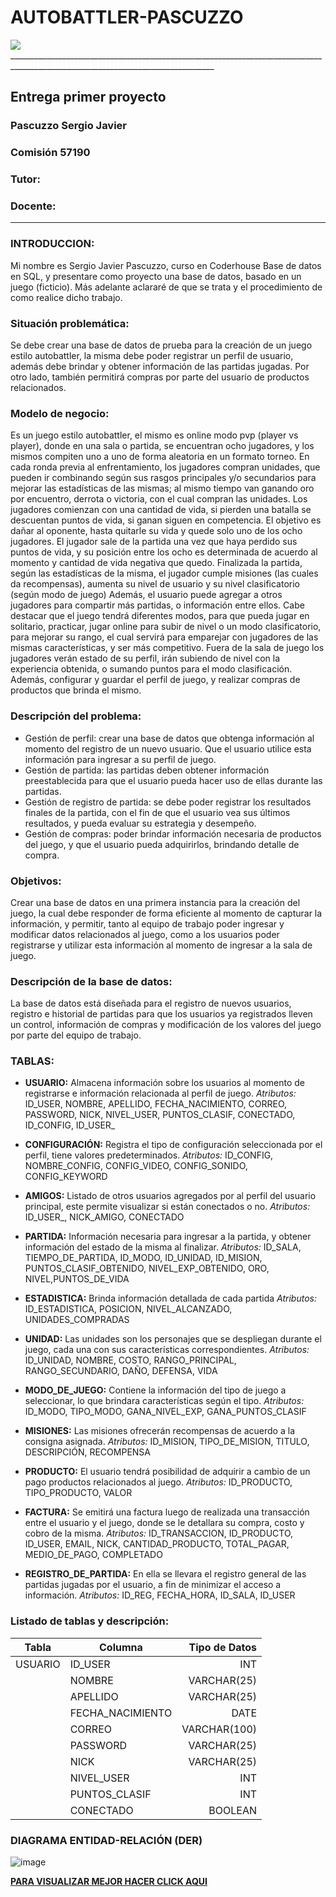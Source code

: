 # AUTOBATTLER-PASCUZZO

<img src="https://media.gettyimages.com/id/157334670/es/foto/base-de-datos.jpg?s=612x612&w=gi&k=20&c=038JVeL8H1wTL7ZqaCW1e-ryH0GYtPbpZVOdUDQC55E=">
_________________________________________________________________________________________________________________________________

## Entrega primer proyecto
### Pascuzzo Sergio Javier
### Comisión 57190
### Tutor:
### Docente:
*********************************************************************************************************************************
### INTRODUCCION:
Mi nombre es Sergio Javier Pascuzzo, curso en Coderhouse Base de datos en SQL, y presentare como proyecto una base de datos, basado en un juego (ficticio). Más adelante aclararé de que se trata y el procedimiento de como realice dicho trabajo.

### Situación problemática:
Se debe crear una base de datos de prueba para la creación de un juego estilo autobattler, la misma debe poder registrar un perfil de usuario, además debe brindar y obtener información de las partidas jugadas. Por otro lado, también permitirá compras por parte del usuario de productos relacionados.

### Modelo de negocio:
Es un juego estilo autobattler, el mismo es online modo pvp (player vs player), donde en una sala o partida, se encuentran ocho jugadores, y los mismos compiten uno a uno de forma aleatoria en un formato torneo.
En cada ronda previa al enfrentamiento, los jugadores compran unidades, que pueden ir combinando según sus rasgos principales y/o secundarios para mejorar las estadísticas de las mismas; al mismo tiempo van ganando oro por encuentro, derrota o victoria, con el cual compran las unidades.
Los jugadores comienzan con una cantidad de vida, si pierden una batalla se descuentan puntos de vida, si ganan siguen en competencia. El objetivo es dañar al oponente, hasta quitarle su vida y quede solo uno de los ocho jugadores. El jugador sale de la partida una vez que haya perdido sus puntos de vida, y su posición entre los ocho es determinada de acuerdo al momento y cantidad de vida negativa que quedo.
Finalizada la partida, según las estadísticas de la misma, el jugador cumple misiones (las cuales da recompensas), aumenta su nivel de usuario y su nivel clasificatorio (según modo de juego)
Además, el usuario puede agregar a otros jugadores para compartir más partidas, o información entre ellos.
Cabe destacar que el juego tendrá diferentes modos, para que pueda jugar en solitario, practicar, jugar online para subir de nivel o un modo clasificatorio, para mejorar su rango, el cual servirá para emparejar con jugadores de las mismas características, y ser más competitivo.
Fuera de la sala de juego los jugadores verán estado de su perfil, irán subiendo de nivel con la experiencia obtenida, o sumando puntos para el modo clasificación. Además, configurar y guardar el perfil de juego, y realizar compras de productos que brinda el mismo. 

### Descripción del problema:
- Gestión de perfil: crear una base de datos que obtenga información al momento del registro de un nuevo usuario. Que el usuario utilice esta información para ingresar a su perfil de juego.
- Gestión de partida: las partidas deben obtener información preestablecida para que el usuario pueda hacer uso de ellas durante las partidas.
- Gestión de registro de partida: se debe poder registrar los resultados finales de la partida, con el fin de que el usuario vea sus últimos resultados, y pueda evaluar su estrategia y desempeño.
- Gestión de compras: poder brindar información necesaria de productos del juego, y que el usuario pueda adquirirlos, brindando detalle de compra.

### Objetivos:
Crear una base de datos en una primera instancia para la creación del juego, la cual debe responder de forma eficiente al momento de capturar la información, y permitir, tanto al equipo de trabajo poder ingresar y modificar datos relacionados al juego, como a los usuarios poder registrarse y utilizar esta información al momento de ingresar a la sala de juego.

### Descripción de la base de datos:
La base de datos está diseñada para el registro de nuevos usuarios, registro e historial de partidas para que los usuarios ya registrados lleven un control, información de compras y modificación de los valores del juego por parte del equipo de trabajo.

### TABLAS:

- **USUARIO:**
Almacena información sobre los usuarios al momento de registrarse e información relacionada al perfil de juego.
*Atributos:* ID_USER, NOMBRE, APELLIDO, FECHA_NACIMIENTO, CORREO, PASSWORD, NICK, NIVEL_USER, PUNTOS_CLASIF, CONECTADO, ID_CONFIG, ID_USER_

- **CONFIGURACIÓN:**
Registra el tipo de configuración seleccionada por el perfil, tiene valores predeterminados.
*Atributos:* ID_CONFIG, NOMBRE_CONFIG, CONFIG_VIDEO, CONFIG_SONIDO, CONFIG_KEYWORD

- **AMIGOS:**
Listado de otros usuarios agregados por al perfil del usuario principal, este permite visualizar si están conectados o no.
*Atributos:* ID_USER_, NICK_AMIGO, CONECTADO

- **PARTIDA:**
Información necesaria para ingresar a la partida, y obtener información del estado de la misma al finalizar.
*Atributos:* ID_SALA, TIEMPO_DE_PARTIDA, ID_MODO, ID_UNIDAD, ID_MISION, PUNTOS_CLASIF_OBTENIDO, NIVEL_EXP_OBTENIDO, ORO, NIVEL,PUNTOS_DE_VIDA

- **ESTADISTICA:**
Brinda información detallada de cada partida
*Atributos:* ID_ESTADISTICA, POSICION, NIVEL_ALCANZADO, UNIDADES_COMPRADAS

- **UNIDAD:**
Las unidades son los personajes que se despliegan durante el juego, cada una con sus características correspondientes.
*Atributos:* ID_UNIDAD, NOMBRE, COSTO, RANGO_PRINCIPAL, RANGO_SECUNDARIO, DAÑO, DEFENSA, VIDA

- **MODO_DE_JUEGO:**
Contiene la información del tipo de juego a seleccionar, lo que brindara características según el tipo.
*Atributos:* ID_MODO, TIPO_MODO, GANA_NIVEL_EXP, GANA_PUNTOS_CLASIF

- **MISIONES:**
Las misiones ofrecerán recompensas de acuerdo a la consigna asignada.
*Atributos:* ID_MISION, TIPO_DE_MISION, TITULO, DESCRIPCIÓN, RECOMPENSA

- **PRODUCTO:**
El usuario tendrá posibilidad de adquirir a cambio de un pago productos relacionados al juego.
*Atributos:* ID_PRODUCTO, TIPO_PRODUCTO, VALOR

- **FACTURA:**
Se emitirá una factura luego de realizada una transacción entre el usuario y el juego, donde se le detallara su compra, costo y cobro de la misma.
*Atributos:* ID_TRANSACCION, ID_PRODUCTO, ID_USER, EMAIL, NICK, CANTIDAD_PRODUCTO, TOTAL_PAGAR, MEDIO_DE_PAGO, COMPLETADO

- **REGISTRO_DE_PARTIDA:**
En ella se llevara el registro general de las partidas jugadas por el usuario, a fin de minimizar el acceso a información.
*Atributos:* ID_REG, FECHA_HORA, ID_SALA, ID_USER

### Listado de tablas y descripción:

| Tabla         | Columna           | Tipo de Datos                         |
| ------------- | ----------------- |                                  ---: |
| USUARIO       | ID_USER           | INT                                   |
|               | NOMBRE            | VARCHAR(25)                           |
|               | APELLIDO          | VARCHAR(25)                           |
|               | FECHA_NACIMIENTO  | DATE                                  |
|               | CORREO            | VARCHAR(100)                          |
|               | PASSWORD          | VARCHAR(25)                           |
|               | NICK              | VARCHAR(25)                           |
|               | NIVEL_USER        | INT                                   |
|               | PUNTOS_CLASIF     | INT                                   |
|               | CONECTADO         | BOOLEAN                               |


### DIAGRAMA ENTIDAD-RELACIÓN (DER)

![image](https://github.com/Sergio-Javier/AUTOBATTLER-PASCUZZO/assets/173856047/54a2c8de-57e1-4bfd-920b-d04523bd4fe2)


**[PARA VISUALIZAR MEJOR HACER CLICK AQUI](https://whimsical.com/der-autobattler-2bxqrFpQD5GyFNj2uwau9e)**



